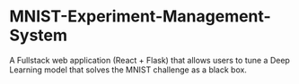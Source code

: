 # MNIST-Experiment-Management-System
A Fullstack web application (React + Flask) that allows users to tune a Deep Learning model that solves the MNIST challenge as a black box.
